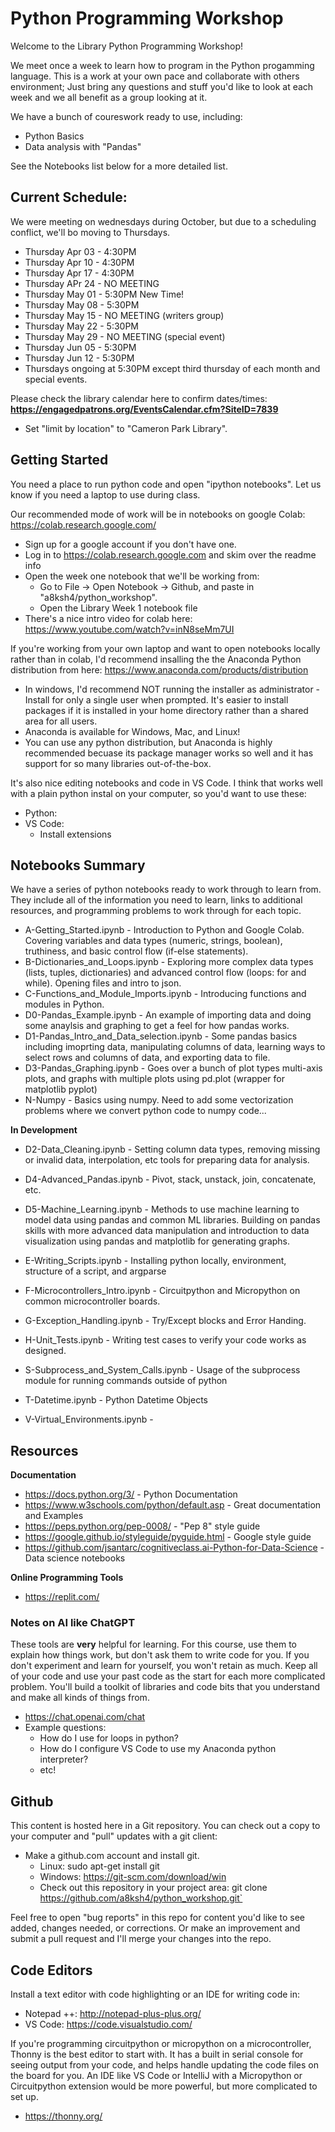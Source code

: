 # Python Programming Workshop

Welcome to the Library Python Programming Workshop!

We meet once a week to learn how to program in the Python progamming language.  This is a work at your own pace and collaborate with others environment; Just bring any questions and stuff you'd like to look at each week and we all benefit as a group looking at it. 

We have a bunch of coureswork ready to use, including:
* Python Basics 
* Data analysis with "Pandas"

See the Notebooks list below for a more detailed list.

## Current Schedule:
We were meeting on wednesdays during October, but due to a scheduling conflict, we'll bo moving to Thursdays.
* Thursday Apr 03 - 4:30PM
* Thursday Apr 10 - 4:30PM
* Thursday Apr 17 - 4:30PM
* Thursday APr 24 - NO MEETING
* Thursday May 01 - 5:30PM New Time!
* Thursday May 08 - 5:30PM
* Thursday May 15 - NO MEETING (writers group)
* Thursday May 22 - 5:30PM
* Thursday May 29 - NO MEETING (special event)
* Thursday Jun 05 - 5:30PM
* Thursday Jun 12 - 5:30PM
* Thursdays ongoing at 5:30PM except third thursday of each month and special events. 

Please check the library calendar here to confirm dates/times: **https://engagedpatrons.org/EventsCalendar.cfm?SiteID=7839**
* Set "limit by location" to "Cameron Park Library".

## Getting Started
You need a place to run python code and open "ipython notebooks".  Let us know if you need a laptop to use during class.

Our recommended mode of work will be in notebooks on google Colab: https://colab.research.google.com/
* Sign up for a google account if you don't have one.
* Log in to https://colab.research.google.com and skim over the readme info
* Open the week one notebook that we'll be working from:
  * Go to File -> Open Notebook -> Github, and paste in "a8ksh4/python_workshop".
  * Open the Library Week 1 notebook file
* There's a nice intro video for colab here: https://www.youtube.com/watch?v=inN8seMm7UI
 
If you're working from your own laptop and want to open notebooks locally rather than in colab, I'd recommend insalling the the Anaconda Python distribution from here: https://www.anaconda.com/products/distribution
  * In windows, I'd recommend NOT running the installer as administrator - Install for only a single user when prompted.  It's easier to install packages if it is installed in your home directory rather than a shared area for all users.
  * Anaconda is available for Windows, Mac, and Linux!
  * You can use any python distribution, but Anaconda is highly recommended becuase its package manager works so well and it has support for so many libraries out-of-the-box.

It's also nice editing notebooks and code in VS Code.  I think that works well with a plain python instal on your computer, so you'd want to use these:
* Python: 
* VS Code: 
  * Install extensions

## Notebooks Summary
We have a series of python notebooks ready to work through to learn from.  They include all of the information you need to learn, links to additional resources, and programming problems to work through for each topic.  

* A-Getting_Started.ipynb - Introduction to Python and Google Colab. Covering variables and data types (numeric, strings, boolean), truthiness, and basic control flow (if-else statements).
* B-Dictionaries_and_Loops.ipynb - Exploring more complex data types (lists, tuples, dictionaries) and advanced control flow (loops: for and while).  Opening files and intro to json.
* C-Functions_and_Module_Imports.ipynb - Introducing functions and modules in Python.
* D0-Pandas_Example.ipynb - An example of importing data and doing some anaylsis and graphing to get a feel for how pandas works. 
* D1-Pandas_Intro_and_Data_selection.ipynb - Some pandas basics including imoprting data, manipulating columns of data, learning ways to select rows and columns of data, and exporting data to file. 
* D3-Pandas_Graphing.ipynb - Goes over a bunch of plot types multi-axis plots, and graphs with multiple plots using pd.plot (wrapper for matplotlib pyplot)
* N-Numpy - Basics using numpy.  Need to add some vectorization problems where we convert python code to numpy code...

**In Development**
* D2-Data_Cleaning.ipynb - Setting column data types, removing missing or invalid data, interpolation, etc tools for preparing data for analysis.

* D4-Advanced_Pandas.ipynb - Pivot, stack, unstack, join, concatenate, etc. 
* D5-Machine_Learning.ipynb - Methods to use machine learning to model data using pandas and common ML libraries. Building on pandas skills with more advanced data manipulation and introduction to data visualization using pandas and matplotlib for generating graphs.
* E-Writing_Scripts.ipynb - Installing python locally, environment, structure of a script, and argparse
* F-Microcontrollers_Intro.ipynb - Circuitpython and Micropython on common microcontroller boards.
* G-Exception_Handling.ipynb - Try/Except blocks and Error Handing.
* H-Unit_Tests.ipynb - Writing test cases to verify your code works as designed.
* S-Subprocess_and_System_Calls.ipynb - Usage of the subprocess module for running commands outside of python
* T-Datetime.ipynb - Python Datetime Objects
* V-Virtual_Environments.ipynb - 

## Resources
**Documentation**
* https://docs.python.org/3/ - Python Documentation
* https://www.w3schools.com/python/default.asp - Great documentation and Examples
* https://peps.python.org/pep-0008/ - "Pep 8" style guide
* https://google.github.io/styleguide/pyguide.html - Google style guide
* https://github.com/jsantarc/cognitiveclass.ai-Python-for-Data-Science - Data science notebooks

**Online Programming Tools**
* https://replit.com/

### Notes on AI like ChatGPT
These tools are **very** helpful for learning.  For this course, use them to explain how things work, but don't ask them to write code for you.  If you don't experiment and learn for yourself, you won't retain as much.  Keep all of your code and use your past code as the start for each more complicated problem.  You'll build a toolkit of libraries and code bits that you understand and make all kinds of things from.

* https://chat.openai.com/chat
* Example questions:
  * How do I use for loops in python?
  * How do I configure VS Code to use my Anaconda python interpreter?
  * etc!  

## Github
This content is hosted here in a Git repository. You can check out a copy to your computer and "pull" updates with a git client:
* Make a github.com account and install git. 
  * Linux:  sudo apt-get install git
  * Windows:  https://git-scm.com/download/win
  * Check out this repository in your project area: git clone https://github.com/a8ksh4/python_workshop.git`

Feel free to open "bug reports" in this repo for content you'd like to see added, changes needed, or corrections.  Or make  an improvement and submit a pull request and I'll merge your changes into the repo.

## Code Editors
Install a text editor with code highlighting or an IDE for writing code in:
* Notepad ++: http://notepad-plus-plus.org/
* VS Code: https://code.visualstudio.com/

If you're programming circuitpython or micropython on a microcontroller, Thonny is the best editor to start with.  It has a built in serial console for seeing output from your code, and helps handle updating the code files on the board for you. An IDE like VS Code or IntelliJ with a Micropython or Circuitpython extension would be more powerful, but more complicated to set up.
* https://thonny.org/


